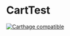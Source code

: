 # CartTest

[![Carthage compatible](https://img.shields.io/badge/Carthage-compatible-4BC51D.svg?style=flat)](https://github.com/Carthage/Carthage)
